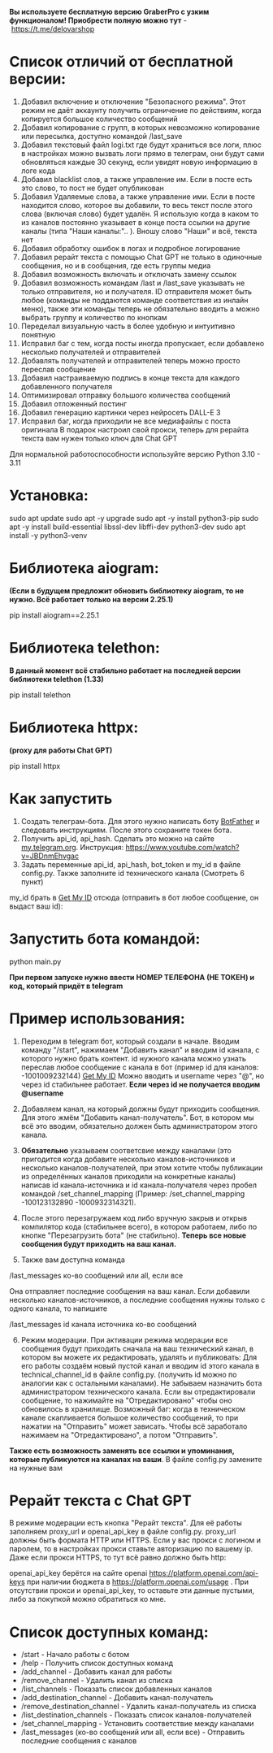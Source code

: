 **Вы используете бесплатную версию GraberPro с узким функционалом! Приобрести полную можно тут** - https://t.me/delovarshop

# Список отличий от бесплатной версии:
1) Добавил включение и отключение "Безопасного режима". Этот режим не даёт аккаунту получить ограничение по действиям, когда копируется большое количество сообщений
2) Добавил копирование с групп, в которых невозможно копирование или пересылка, доступно командой /last_save
3) Добавил текстовый файл logi.txt где будут храниться все логи, плюс в настройках можно вызвать логи прямо в телеграм, они будут сами обновляться каждые 30 секунд, если увидят новую информацию в логе кода
4) Добавил blacklist слов, а также управление им. Если в посте есть это слово, то пост не будет опубликован
5) Добавил Удаляемые слова, а также управление ими. Если в посте находится слово, которое вы добавили, то весь текст после этого слова (включая слово) будет удалён. Я использую когда в каком то из каналов постоянно указывает в конце поста ссылки на другие каналы (типа "Наши каналы:".. ). Вношу слово "Наши" и всё, текста нет
6) Добавил обработку ошибок в логах и подробное логирование
7) Добавил рерайт текста с помощью Chat GPT не только в одиночные сообщения, но и в сообщения, где есть группы медиа
8) Добавил возможность включать и отключать замену ссылок
9) Добавил возможность командам /last и /last_save указывать не только отправителя, но и получателя. ID отправителя может быть любое (команды не поддаются команде соответствия из инлайн меню), также эти команды теперь не обязательно вводить а можно выбрать группу и количество по кнопкам
10) Переделал визуальную часть в более удобную и интуитивно понятную
11) Исправил баг с тем, когда посты иногда пропускает, если добавлено несколько получателей и отправителей
12) Добавлять получателей и отправителей теперь можно просто переслав сообщение
13) Добавил настраиваемую подпись в конце текста для каждого добавленного получателя
14) Оптимизировал отправку большого количества сообщений
15) Добавил отложенный постинг
16) Добавил генерацию картинки через нейросеть DALL-E 3
17) Исправил баг, когда приходили не все медиафайлы с поста оригинала
В подарок настроил свой прокси, теперь для рерайта текста вам нужен только ключ для Chat GPT

Для нормальной работоспособности используйте версию Python 3.10 - 3.11

# Установка: 
sudo apt update
sudo apt -y upgrade
sudo apt -y install python3-pip
sudo apt -y install build-essential libssl-dev libffi-dev python3-dev
sudo apt install -y python3-venv 

# Библиотека aiogram: 
**(Если в будущем предложит обновить библиотеку aiogram, то не нужно. Всё работает только на версии 2.25.1)**

pip install aiogram==2.25.1

# Библиотека telethon:
**В данный момент всё стабильно работает на последней версии библиотеки telethon (1.33)**

pip install telethon

# Библиотека httpx: 
**(proxy для работы Chat GPT)**

pip install httpx

# Как запустить

1. Создать телеграм-бота. Для этого нужно написать боту [BotFather](https://telegram.me/botfather) и следовать инструкциям. После этого сохраните токен бота.
2. Получить api_id, api_hash. Сделать это можно на сайте [my.telegram.org](https://my.telegram.org/auth). Инструкция: https://www.youtube.com/watch?v=JBDnmEhvgac
3. Задать переменные api_id, api_hash, bot_token и my_id в файле config.py. Также заполните id технического канала (Смотреть 6 пункт)

my_id брать в [Get My ID](https://t.me/getmyid_bot) отсюда (отправить в бот любое сообщение, он выдаст ваш id):


# Запустить бота командой:

python main.py

**При первом запуске нужно ввести НОМЕР ТЕЛЕФОНА (НЕ ТОКЕН) и код, который придёт в telegram** 

# Пример использования:
1. Переходим в telegram бот, который создали в начале. Вводим команду "/start", нажимаем "Добавить канал" и вводим id канала, с которого нужно брать контент. 
id нужного канала можно узнать переслав любое сообщение с канала в бот (пример id для каналов: -1001009232144) [Get My ID](https://t.me/getmyid_bot)
Можно вводить и username через "@", но через id стабильнее работает. **Если через id не получается вводим @username**

2. Добавляем канал, на который должны будут приходить сообщения. Для этого жмём "Добавить канал-получатель". Бот, в котором мы всё это вводим, обязательно должен быть администратором этого канала.
3. **Обязательно** указываем соответсвие между каналами (это пригодится когда добавите несколько каналов-источников и несколько каналов-получателей, при этом хотите чтобы публикации из определённых каналов приходили на конкретные каналы) написав id канала-источника и id канала-получателя через пробел командой /set_channel_mapping (Пример: /set_channel_mapping -100123132890 -1000932314321).
4. После этого перезагружаем код либо вручную закрыв и открыв компилятор кода (стабильнее всего), в котором работаем, либо по кнопке "Перезагрузить бота" (не стабильно). **Теперь все новые сообщения будут приходить на ваш канал.**
5. Также вам доступна команда

/last_messages ко-во сообщений или all, если все
    
Она отправляет последние сообщения на ваш канал. Если добавили несколько каналов-источников, а последние сообщения нужны только с одного канала, то напишите

/last_messages id канала источника ко-во сообщений

6. Режим модерации. При активации режима модерации все сообщения будут приходить сначала на ваш технический канал, в котором вы можете их редактировать, удалять и публиковать:
Для его работы создаём новый пустой канал и вводим id этого канала в technical_channel_id в файле config.py. (получить id можно по аналогии как с остальными каналами). Не забываем назначить бота администратором технического канала.
Если вы отредактировали сообщение, то нажимайте на "Отредактировано" чтобы оно обновилось в хранилище. Возможный баг: когда в техническом канале скапливается большое количество сообщений, то при нажатии на "Отправить" может зависать. Чтобы всё заработало нажимаем на "Отредактировано", а потом "Отправить".

**Также есть возможность заменять все ссылки и упоминания, которые публикуются на каналах на ваши**. В файле config.py замените на нужные вам

# Рерайт текста с Chat GPT
В режиме модерации есть кнопка "Рерайт текста". Для её работы заполняем proxy_url и openai_api_key в файле config.py. proxy_url должны быть формата HTTP или HTTPS. Если у вас прокси с логином и паролем, то в настройках прокси ставьте авторизацию по вашему ip. 
Даже если прокси HTTPS, то тут всё равно должно быть http:

openai_api_key берётся на сайте openai https://platform.openai.com/api-keys при наличии бюджета в https://platform.openai.com/usage . При отсутствии прокси и openai_api_key, то оставьте эти данные пустыми, либо за покупкой можно обратиться ко мне.

# Список доступных команд:
* /start - Начало работы с ботом
* /help - Получить список доступных команд
* /add_channel - Добавить канал для работы
* /remove_channel - Удалить канал из списка
* /list_channels - Показать список добавленных каналов
* /add_destination_channel - Добавить канал-получатель
* /remove_destination_channel - Удалить канал-получатель из списка
* /list_destination_channels - Показать список каналов-получателей
* /set_channel_mapping - Установить соответствие между каналами
* /last_messages (ко-во сообщений или all, если все) - Отправить последние сообщения с каналов
